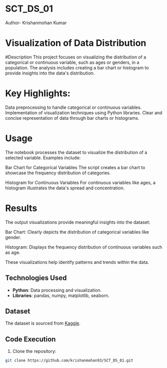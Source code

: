 # SCT_DS_01
Author- Krishanmohan Kumar

# Visualization of Data Distribution
#Description
This project focuses on visualizing the distribution of a categorical or continuous variable, such as ages or genders, in a population. The analysis includes creating a bar chart or histogram to provide insights into the data's distribution.

# Key Highlights:

Data preprocessing to handle categorical or continuous variables.
Implementation of visualization techniques using Python libraries.
Clear and concise representation of data through bar charts or histograms.

# Usage
The notebook processes the dataset to visualize the distribution of a selected variable. Examples include:

Bar Chart for Categorical Variables The script creates a bar chart to showcase the frequency distribution of categories.

Histogram for Continuous Variables For continuous variables like ages, a histogram illustrates the data's spread and concentration.

# Results
The output visualizations provide meaningful insights into the dataset:

Bar Chart: Clearly depicts the distribution of categorical variables like gender.

Histogram: Displays the frequency distribution of continuous variables such as age.

These visualizations help identify patterns and trends within the data.


## Technologies Used

- **Python**: Data processing and visualization.
- **Libraries**: pandas, numpy, matplotlib, seaborn.

## Dataset

The dataset is sourced from [Kaggle](https://www.kaggle.com).

## Code Execution

1. Clone the repository:

```bash
git clone https://github.com/krishanmohan93/SCT_DS_01.git
